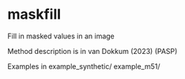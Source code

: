 # maskfill
Fill in masked values in an image

Method description is in van Dokkum (2023) (PASP)

Examples in
 example_synthetic/
 example_m51/
